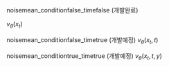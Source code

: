 noisemean_conditionfalse_timefalse (개발완료)

$v_\theta(x_t)$

noisemean_conditionfalse_timetrue (개발예정)
$v_\theta(x_t,t)$

noisemean_conditiontrue_timetrue (개발예정)
$v_\theta(x_t,t,y)$


